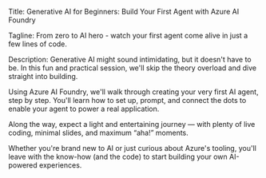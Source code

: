 Title:
Generative AI for Beginners: Build Your First Agent with Azure AI Foundry

Tagline:
From zero to AI hero - watch your first agent come alive in just a few lines of code.

Description:
Generative AI might sound intimidating, but it doesn't have to be. In this fun and practical session, we'll skip the theory overload and dive straight into building. 

Using Azure AI Foundry, we'll walk through creating your very first AI agent, step by step. You'll learn how to set up, prompt, and connect the dots to enable your agent to power a real application. 

Along the way, expect a light and entertaining journey — with plenty of live coding, minimal slides, and maximum “aha!” moments. 

Whether you're brand new to AI or just curious about Azure's tooling, you'll leave with the know-how (and the code) to start building your own AI-powered experiences.